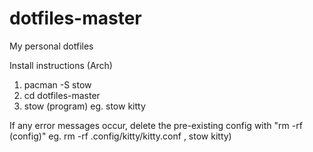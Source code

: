 # dotfiles-master
My personal dotfiles

Install instructions (Arch)

1. pacman -S stow
2. cd dotfiles-master
3. stow (program) eg. stow kitty

If any error messages occur, delete the pre-existing config with "rm -rf (config)" eg. rm -rf .config/kitty/kitty.conf , stow kitty) 
